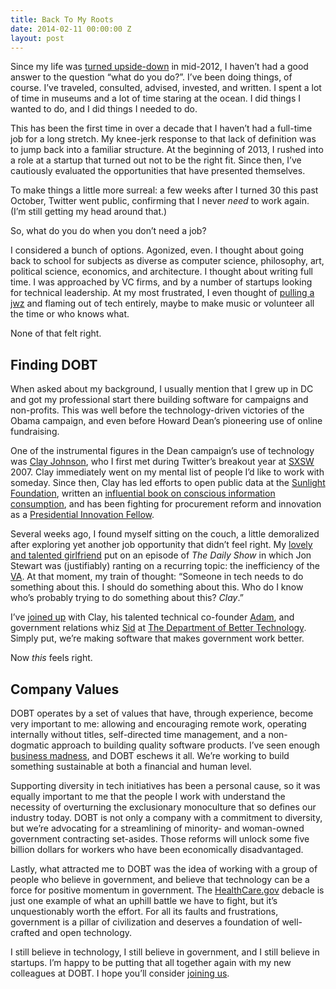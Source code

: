 ```yaml
---
title: Back To My Roots
date: 2014-02-11 00:00:00 Z
layout: post
---
```





Since my life was [turned upside-down](https://al3x.net/2012/11/11/alone-together-again.html) in mid-2012, I haven’t had a good answer to the question “what do you do?”. I’ve been doing things, of course. I’ve traveled, consulted, advised, invested, and written. I spent a lot of time in museums and a lot of time staring at the ocean. I did things I wanted to do, and I did things I needed to do.

This has been the first time in over a decade that I haven’t had a full-time job for a long stretch. My knee-jerk response to that lack of definition was to jump back into a familiar structure. At the beginning of 2013, I rushed into a role at a startup that turned out not to be the right fit. Since then, I’ve cautiously evaluated the opportunities that have presented themselves.

To make things a little more surreal: a few weeks after I turned 30 this past October, Twitter went public, confirming that I never *need* to work again. (I’m still getting my head around that.)

So, what do you do when you don’t need a job?

I considered a bunch of options. Agonized, even. I thought about going back to school for subjects as diverse as computer science, philosophy, art, political science, economics, and architecture. I thought about writing full time. I was approached by VC firms, and by a number of startups looking for technical leadership. At my most frustrated, I even thought of [pulling a jwz](http://www.salon.com/2000/02/10/zawinski/) and flaming out of tech entirely, maybe to make music or volunteer all the time or who knows what.

None of that felt right.

Finding DOBT
------------

When asked about my background, I usually mention that I grew up in DC and got my professional start there building software for campaigns and non-profits. This was well before the technology-driven victories of the Obama campaign, and even before Howard Dean’s pioneering use of online fundraising.

One of the instrumental figures in the Dean campaign’s use of technology was [Clay Johnson](http://www.informationdiet.com/about), who I first met during Twitter’s breakout year at [SXSW](http://sxsw.com/) 2007. Clay immediately went on my mental list of people I’d like to work with someday. Since then, Clay has led efforts to open public data at the [Sunlight Foundation](http://sunlightfoundation.com/), written an [influential book on conscious information consumption](http://www.informationdiet.com/), and has been fighting for procurement reform and innovation as a [Presidential Innovation Fellow](http://www.whitehouse.gov/innovationfellows/teammembers).

Several weeks ago, I found myself sitting on the couch, a little demoralized after exploring yet another job opportunity that didn’t feel right. My [lovely and talented girlfriend](http://nicoleabrodeur.com/) put on an episode of *The Daily Show* in which Jon Stewart was (justifiably) ranting on a recurring topic: the inefficiency of the [VA](https://www.va.gov/). At that moment, my train of thought: “Someone in tech needs to do something about this. I should do something about this. Who do I know who’s probably trying to do something about this? *Clay*.”

I’ve [joined up](http://blog.dobt.co/2014/02/11/welcome-al3x/) with Clay, his talented technical co-founder [Adam](https://github.com/adamjacobbecker), and government relations whiz [Sid](https://twitter.com/sidburgess) at [The Department of Better Technology](http://www.dobt.co/). Simply put, we’re making software that makes government work better.

Now *this* feels right.

Company Values
--------------

DOBT operates by a set of values that have, through experience, become very important to me: allowing and encouraging remote work, operating internally without titles, self-directed time management, and a non-dogmatic approach to building quality software products. I’ve seen enough [business madness](https://al3x.net/2012/02/12/on-business-madness.html), and DOBT eschews it all. We’re working to build something sustainable at both a financial and human level.

Supporting diversity in tech initiatives has been a personal cause, so it was equally important to me that the people I work with understand the necessity of overturning the exclusionary monoculture that so defines our industry today. DOBT is not only a company with a commitment to diversity, but we’re advocating for a streamlining of minority- and woman-owned government contracting set-asides. Those reforms will unlock some five billion dollars for workers who have been economically disadvantaged.

Lastly, what attracted me to DOBT was the idea of working with a group of people who believe in government, and believe that technology can be a force for positive momentum in government. The [HealthCare.gov](http://healthcare.gov/) debacle is just one example of what an uphill battle we have to fight, but it’s unquestionably worth the effort. For all its faults and frustrations, government is a pillar of civilization and deserves a foundation of well-crafted and open technology.

I still believe in technology, I still believe in government, and I still believe in startups. I’m happy to be putting that all together again with my new colleagues at DOBT. I hope you’ll consider [joining us](https://gist.github.com/adamjacobbecker/7105101).
